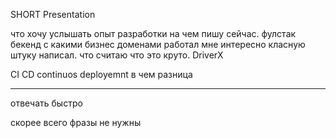 SHORT Presentation

что хочу услышать
опыт разработки
на чем пишу сейчас.
фулстак бекенд
с какими бизнес доменами работал
мне интересно класную штуку написал.
что считаю что это круто.
DriverX


CI CD
continuos deployemnt
в чем разница





<hr>
отвечать быстро

скорее всего 
фразы не нужны

